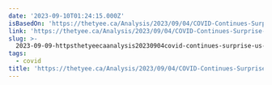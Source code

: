```yaml
---
date: '2023-09-10T01:24:15.000Z'
isBasedOn: 'https://thetyee.ca/Analysis/2023/09/04/COVID-Continues-Surprise-Us-Stay-Safer/'
link: 'https://thetyee.ca/Analysis/2023/09/04/COVID-Continues-Surprise-Us-Stay-Safer/'
slug: >-
  2023-09-09-httpsthetyeecaanalysis20230904covid-continues-surprise-us-stay-safer
tags:
  - covid
title: 'https://thetyee.ca/Analysis/2023/09/04/COVID-Continues-Surprise-Us-Stay-Safer/'
---
```



